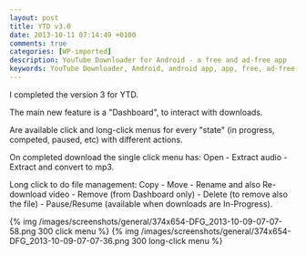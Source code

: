 ```yaml
---
layout: post
title: YTD v3.0
date: 2013-10-11 07:14:49 +0100
comments: true
categories: [WP-imported]
description: YouTube Downloader for Android - a free and ad-free app
keywords: YouTube Downloader, Android, android app, app, free, ad-free, no ads, dentex, video, YouTube, downloader
---
```


I completed the version 3 for YTD.

The main new feature is a "Dashboard", to interact with downloads.

Are available click and long-click menus for every "state" (in progress, competed, paused, etc) with different actions.

On completed download the single click menu has: Open - Extract audio - Extract and convert to mp3.

Long click to do file management: Copy - Move - Rename and also Re-download video - Remove (from Dashboard only) - Delete (to remove also the file) - Pause/Resume (available when downloads are In-Progress).

{% img /images/screenshots/general/374x654-DFG_2013-10-09-07-07-58.png 300 click menu %}
{% img /images/screenshots/general/374x654-DFG_2013-10-09-07-07-36.png 300 long-click menu %}
